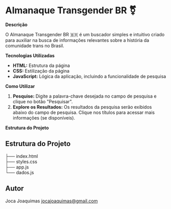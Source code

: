 # Almanaque Transgender BR ️‍⚧️

**Descrição**

O Almanaque Transgender BR 🇧🇷 é um buscador simples e intuitivo  criado para auxiliar na busca de informações relevantes sobre a história da comunidade trans no Brasil. 

**Tecnologias Utilizadas**

* **HTML:**  Estrutura da página
* **CSS:**  Estilização da página
* **JavaScript:**  Lógica da aplicação, incluindo a funcionalidade de pesquisa

**Como Utilizar**

1. **Pesquise:**  Digite a palavra-chave desejada no campo de pesquisa e clique no botão "Pesquisar".
2. **Explore os Resultados:**  Os resultados da pesquisa serão exibidos abaixo do campo de pesquisa. Clique nos títulos para acessar mais informações (se disponíveis).

**Estrutura do Projeto**

## Estrutura do Projeto
├── index.html 
<br>
├── styles.css
<br>
├── app.js
<br>
└── dados.js

## Autor
Joca Joaquimas
jocajoaquimas@gmail.com
